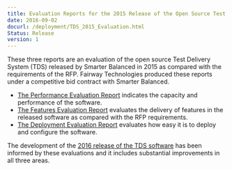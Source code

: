 ```yaml
---
title: Evaluation Reports for the 2015 Release of the Open Source Test Delivery System
date: 2016-09-02
docurl: /deployment/TDS_2015_Evaluation.html
Status: Release
version: 1
---
```

These three reports are an evaluation of the open source Test Delivery System (TDS) released by Smarter Balanced in 2015 as compared with the requirements of the RFP. Fairway Technologies produced these reports under a competitive bid contract with Smarter Balanced.

* [The Performance Evaluation Report](/documents/TDS_2015_Scalability_Evaluation.pdf) indicates the capacity and performance of the software.
* [The Features Evaluation Report](/documents/TDS_2015_Feature_Evaluation.pdf) evaluates the delivery of features in the released software as compared with the RFP requirements.
* [The Deployment Evaluation Report](/documents/TDS_2015_Deployment_Evaluation.pdf) evaluates how easy it is to deploy and configure the software.
 
The development of the [2016 release of the TDS software](/deployment/TDS_2016_Performance_Improvements.html) has been informed by these evaluations and it includes substantial improvements in all three areas.
